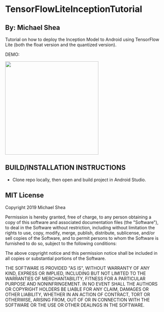 # TensorFlowLiteInceptionTutorial
## By: Michael Shea
Tutorial on how to deploy the Inception Model to Android using TensorFlow Lite (both the float version and the quantized version).

DEMO:

<img src="demo.gif" width="300">

## BUILD/INSTALLATION INSTRUCTIONS
  * Clone repo locally, then open and build project in Android Studio.
  
## MIT License
Copyright 2019 Michael Shea

Permission is hereby granted, free of charge, to any person obtaining a copy of this software and associated documentation files (the "Software"), to deal in the Software without restriction, including without limitation the rights to use, copy, modify, merge, publish, distribute, sublicense, and/or sell copies of the Software, and to permit persons to whom the Software is furnished to do so, subject to the following conditions:

The above copyright notice and this permission notice shall be included in all copies or substantial portions of the Software.

THE SOFTWARE IS PROVIDED "AS IS", WITHOUT WARRANTY OF ANY KIND, EXPRESS OR IMPLIED, INCLUDING BUT NOT LIMITED TO THE WARRANTIES OF MERCHANTABILITY, FITNESS FOR A PARTICULAR PURPOSE AND NONINFRINGEMENT. IN NO EVENT SHALL THE AUTHORS OR COPYRIGHT HOLDERS BE LIABLE FOR ANY CLAIM, DAMAGES OR OTHER LIABILITY, WHETHER IN AN ACTION OF CONTRACT, TORT OR OTHERWISE, ARISING FROM, OUT OF OR IN CONNECTION WITH THE SOFTWARE OR THE USE OR OTHER DEALINGS IN THE SOFTWARE.


